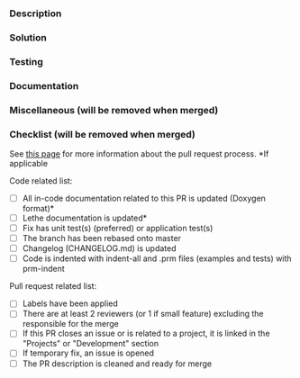 <!-- Please, fill in the description as completely as possible.-->

### Description

<!-- Explain the issue with the bug (what part of the code, what are the side effects of the bug)
       How did the bug was found, do you know what commit introduced the bug? -->

### Solution

<!-- How did you fix the bug?
       Is it a permanent or temporary fix? (if temporary, please open an issue) -->

### Testing

<!-- How has this been tested?
       What are the new test(s) that reproduce the bug?
       Are there changes and/or impacts on current tests, why?
       How did you ensure that the solution works? -->

### Documentation

<!-- Does this fix modify or have new simulation parameters? If so, describe them. -->

### Miscellaneous (will be removed when merged)

<!-- Anything that you would like to add that does not fit into another category
       Examples:
         Future changes or features that will be added in subsequent pull requests
         Any comments or highlights for the reviewers -->

### Checklist (will be removed when merged)
See [this page](https://chaos-polymtl.github.io/lethe/documentation/contributing.html#pull-requests) for more information about the pull request process.
*If applicable

Code related list:
- [ ] All in-code documentation related to this PR is updated (Doxygen format)*
- [ ] Lethe documentation is updated*
- [ ] Fix has unit test(s) (preferred) or application test(s)
- [ ] The branch has been rebased onto master
- [ ] Changelog (CHANGELOG.md) is updated
- [ ] Code is indented with indent-all and .prm files (examples and tests) with prm-indent

Pull request related list:
- [ ] Labels have been applied
- [ ] There are at least 2 reviewers (or 1 if small feature) excluding the responsible for the merge
- [ ] If this PR closes an issue or is related to a project, it is linked in the "Projects" or "Development" section
- [ ] If temporary fix, an issue is opened
- [ ] The PR description is cleaned and ready for merge